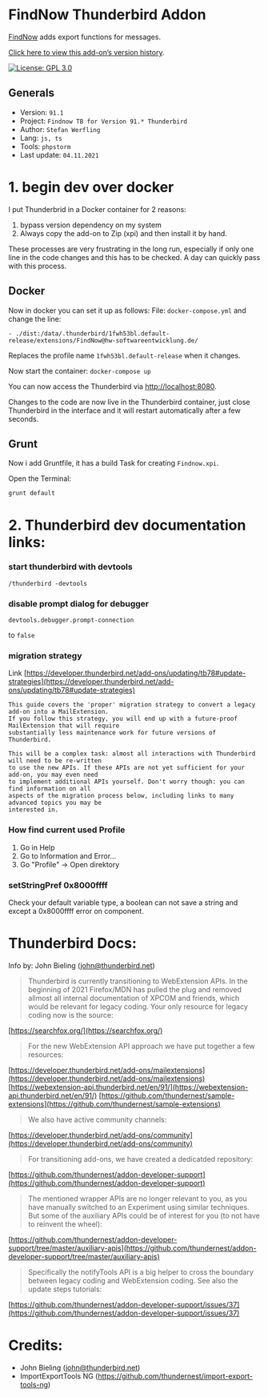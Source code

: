 # FindNow Thunderbird Addon

[FindNow](https://addons.thunderbird.net/addon/findnow/) adds export functions for messages.

[Click here to view this add-on’s version history](https://addons.thunderbird.net/addon/findnow/versions/).

[![License: GPL 3.0](https://img.shields.io/badge/License-GPL%203.0-red.png)](https://opensource.org/licenses/GPL-3.0)

## Generals
* Version: ```91.1```
* Project: ```Findnow TB for Version 91.* Thunderbird```
* Author: ```Stefan Werfling```
* Lang: ```js, ts```
* Tools: ```phpstorm```
* Last update: ```04.11.2021```

# 1. begin dev over docker
I put Thunderbrid in a Docker container for 2 reasons:
1) bypass version dependency on my system
2) Always copy the add-on to Zip (xpi) and then install it by hand.

These processes are very frustrating in the long run, especially if only one line in the code changes and this has to be checked. A day can quickly pass with this process.

## Docker
Now in docker you can set it up as follows:
File: ```docker-compose.yml``` and change the line:
```
- ./dist:/data/.thunderbird/1fwh53bl.default-release/extensions/FindNow@hw-softwareentwicklung.de/
```
Replaces the profile name ```1fwh53bl.default-release``` when it changes.

Now start the container:
``
docker-compose up
``

You can now access the Thunderbird via [http://localhost:8080](http://localhost:8080).

Changes to the code are now live in the Thunderbird container, just close Thunderbird in the interface and it will restart automatically after a few seconds.

## Grunt
Now i add Gruntfile, it has a build Task for creating ```Findnow.xpi```. 

Open the Terminal:
```shell script
grunt default
```

# 2. Thunderbird dev documentation links:

### start thunderbird with devtools
```
/thunderbird -devtools
```

### disable prompt dialog for debugger
```
devtools.debugger.prompt-connection
```
to ```false```


### migration strategy 
Link [https://developer.thunderbird.net/add-ons/updating/tb78#update-strategies](https://developer.thunderbird.net/add-ons/updating/tb78#update-strategies)
```
This guide covers the 'proper' migration strategy to convert a legacy add-on into a MailExtension. 
If you follow this strategy, you will end up with a future-proof MailExtension that will require 
substantially less maintenance work for future versions of Thunderbird.

This will be a complex task: almost all interactions with Thunderbird will need to be re-written 
to use the new APIs. If these APIs are not yet sufficient for your add-on, you may even need 
to implement additional APIs yourself. Don't worry though: you can find information on all 
aspects of the migration process below, including links to many advanced topics you may be 
interested in.
```

### How find current used Profile
1. Go in Help
2. Go to Information and Error...
3. Go "Profile" -> Open direktory


### setStringPref 0x8000ffff
Check your default variable type, a boolean can not save a string and except a 0x8000ffff error on component.

# Thunderbird Docs:
Info by: John Bieling (john@thunderbird.net)

> Thunderbird is currently transitioning to WebExtension APIs. 
> In the beginning of 2021 Firefox/MDN has pulled the plug and removed allmost all internal 
> documentation of XPCOM and friends, which would be relevant for legacy coding. 
> Your only resource for legacy coding now is the source:

[https://searchfox.org/](https://searchfox.org/)


> For the new WebExtension API approach we have put together a few resources:


[https://developer.thunderbird.net/add-ons/mailextensions](https://developer.thunderbird.net/add-ons/mailextensions)
[https://webextension-api.thunderbird.net/en/91/](https://webextension-api.thunderbird.net/en/91/)
[https://github.com/thundernest/sample-extensions](https://github.com/thundernest/sample-extensions)

> We also have active community channels:

[https://developer.thunderbird.net/add-ons/community](https://developer.thunderbird.net/add-ons/community)

> For transitioning add-ons, we have created a dedicatded repository:
    
[https://github.com/thundernest/addon-developer-support](https://github.com/thundernest/addon-developer-support)

> The mentioned wrapper APIs are no longer relevant to you, as you have manually switched 
> to an Experiment using similar techniques. But some of the auxiliary APIs could be of 
> interest for you (to not have to reinvent the wheel):

[https://github.com/thundernest/addon-developer-support/tree/master/auxiliary-apis](https://github.com/thundernest/addon-developer-support/tree/master/auxiliary-apis)

> Specifically the notifyTools API is a big helper to cross the boundary between legacy 
> coding and WebExtension coding. See also the update steps tutorials:
    
[https://github.com/thundernest/addon-developer-support/issues/37](https://github.com/thundernest/addon-developer-support/issues/37)

# Credits:
* John Bieling (john@thunderbird.net)
* ImportExportTools NG (https://github.com/thundernest/import-export-tools-ng)